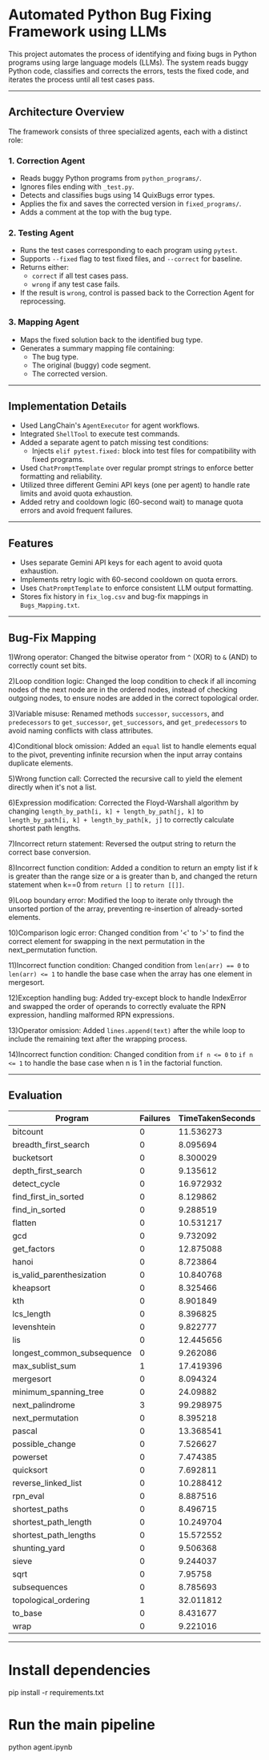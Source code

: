 # Automated Python Bug Fixing Framework using LLMs

This project automates the process of identifying and fixing bugs in Python programs using large language models (LLMs). The system reads buggy Python code, classifies and corrects the errors, tests the fixed code, and iterates the process until all test cases pass.

---

## Architecture Overview

The framework consists of three specialized agents, each with a distinct role:

### 1. Correction Agent
- Reads buggy Python programs from `python_programs/`.
- Ignores files ending with `_test.py`.
- Detects and classifies bugs using 14 QuixBugs error types.
- Applies the fix and saves the corrected version in `fixed_programs/`.
- Adds a comment at the top with the bug type.

### 2. Testing Agent
- Runs the test cases corresponding to each program using `pytest`.
- Supports `--fixed` flag to test fixed files, and `--correct` for baseline.
- Returns either:
  - `correct` if all test cases pass.
  - `wrong` if any test case fails.
- If the result is `wrong`, control is passed back to the Correction Agent for reprocessing.

### 3. Mapping Agent
- Maps the fixed solution back to the identified bug type.
- Generates a summary mapping file containing:
  - The bug type.
  - The original (buggy) code segment.
  - The corrected version.

---

## Implementation Details

- Used LangChain's `AgentExecutor` for agent workflows.
- Integrated `ShellTool` to execute test commands.
- Added a separate agent to patch missing test conditions:
  - Injects `elif pytest.fixed:` block into test files for compatibility with fixed programs.
- Used `ChatPromptTemplate` over regular prompt strings to enforce better formatting and reliability.
- Utilized three different Gemini API keys (one per agent) to handle rate limits and avoid quota exhaustion.
- Added retry and cooldown logic (60-second wait) to manage quota errors and avoid frequent failures.

---

## Features

- Uses separate Gemini API keys for each agent to avoid quota exhaustion.
- Implements retry logic with 60-second cooldown on quota errors.
- Uses `ChatPromptTemplate` to enforce consistent LLM output formatting.
- Stores fix history in `fix_log.csv` and bug-fix mappings in `Bugs_Mapping.txt`.

---

## Bug-Fix Mapping

1)Wrong operator: Changed the bitwise operator from `^` (XOR) to `&` (AND) to correctly count set bits.

2)Loop condition logic: Changed the loop condition to check if all incoming nodes of the next node are in the ordered nodes, instead of checking outgoing nodes, to ensure nodes are added in the correct topological order.

3)Variable misuse: Renamed methods `successor`, `successors`, and `predecessors` to `get_successor`, `get_successors`, and `get_predecessors` to avoid naming conflicts with class attributes.

4)Conditional block omission: Added an `equal` list to handle elements equal to the pivot, preventing infinite recursion when the input array contains duplicate elements.

5)Wrong function call: Corrected the recursive call to yield the element directly when it's not a list.

6)Expression modification: Corrected the Floyd-Warshall algorithm by changing `length_by_path[i, k] + length_by_path[j, k]` to `length_by_path[i, k] + length_by_path[k, j]` to correctly calculate shortest path lengths.

7)Incorrect return statement: Reversed the output string to return the correct base conversion.

8)Incorrect function condition: Added a condition to return an empty list if k is greater than the range size or a is greater than b, and changed the return statement when k==0 from `return []` to `return [[]]`.

9)Loop boundary error: Modified the loop to iterate only through the unsorted portion of the array, preventing re-insertion of already-sorted elements.

10)Comparison logic error: Changed condition from '<' to '>' to find the correct element for swapping in the next permutation in the next_permutation function.

11)Incorrect function condition: Changed condition from `len(arr) == 0` to `len(arr) <= 1` to handle the base case when the array has one element in mergesort.

12)Exception handling bug: Added try-except block to handle IndexError and swapped the order of operands to correctly evaluate the RPN expression, handling malformed RPN expressions.

13)Operator omission: Added `lines.append(text)` after the while loop to include the remaining text after the wrapping process.

14)Incorrect function condition: Changed condition from `if n <= 0` to `if n <= 1` to handle the base case when n is 1 in the factorial function.

--- 

## Evaluation

| Program                    | Failures | TimeTakenSeconds |   |   |
|----------------------------|----------|------------------|---|---|
| bitcount                   | 0        | 11.536273        |   |   |
| breadth_first_search       | 0        | 8.095694         |   |   |
| bucketsort                 | 0        | 8.300029         |   |   |
| depth_first_search         | 0        | 9.135612         |   |   |
| detect_cycle               | 0        | 16.972932        |   |   |
| find_first_in_sorted       | 0        | 8.129862         |   |   |
| find_in_sorted             | 0        | 9.288519         |   |   |
| flatten                    | 0        | 10.531217        |   |   |
| gcd                        | 0        | 9.732092         |   |   |
| get_factors                | 0        | 12.875088        |   |   |
| hanoi                      | 0        | 8.723864         |   |   |
| is_valid_parenthesization  | 0        | 10.840768        |   |   |
| kheapsort                  | 0        | 8.325466         |   |   |
| kth                        | 0        | 8.901849         |   |   |
| lcs_length                 | 0        | 8.396825         |   |   |
| levenshtein                | 0        | 9.822777         |   |   |
| lis                        | 0        | 12.445656        |   |   |
| longest_common_subsequence | 0        | 9.262086         |   |   |
| max_sublist_sum            | 1        | 17.419396        |   |   |
| mergesort                  | 0        | 8.094324         |   |   |
| minimum_spanning_tree      | 0        | 24.09882         |   |   |
| next_palindrome            | 3        | 99.298975        |   |   |
| next_permutation           | 0        | 8.395218         |   |   |
| pascal                     | 0        | 13.368541        |   |   |
| possible_change            | 0        | 7.526627         |   |   |
| powerset                   | 0        | 7.474385         |   |   |
| quicksort                  | 0        | 7.692811         |   |   |
| reverse_linked_list        | 0        | 10.288412        |   |   |
| rpn_eval                   | 0        | 8.887516         |   |   |
| shortest_paths             | 0        | 8.496715         |   |   |
| shortest_path_length       | 0        | 10.249704        |   |   |
| shortest_path_lengths      | 0        | 15.572552        |   |   |
| shunting_yard              | 0        | 9.506368         |   |   |
| sieve                      | 0        | 9.244037         |   |   |
| sqrt                       | 0        | 7.95758          |   |   |
| subsequences               | 0        | 8.785693         |   |   |
| topological_ordering       | 1        | 32.011812        |   |   |
| to_base                    | 0        | 8.431677         |   |   |
| wrap                       | 0        | 9.221016         |   |   |

---

# Install dependencies
pip install -r requirements.txt

# Run the main pipeline
python agent.ipynb


